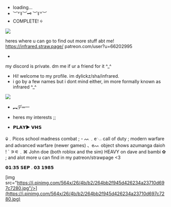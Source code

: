 - loading...
- ︶꒷꒦︶🗝 ︶꒦꒷︶
- COMPLETE! ꍈ

<img src="https://media.discordapp.net/attachments/1229364376574623756/1274453935775682570/66ea6d6884b681b2c7f14913f0a02058.png?ex=66c24f38&is=66c0fdb8&hm=e293c967565d5ec861e7417077c030da6c1b3abfa079529a3d35927d4b4a3fad&=&format=webp&quality=lossless&width=844&height=475"/>


heres where u can go to find out more stuff abt me! 
https://infrared.straw.page/
patreon.com/user?u=66202995

-

my discord is private. dm me if ur a friend for it ^_^

- Hi! welcome to my profile. im dylickz/sha/infrared.
- i go by a few names but i dont mind either, im more formally known as infrared ^_^

<img src="[https://i1.sndcdn.com/avatars-VPe8pbcwqUQq95yx-8KV1Uw-t240x240.jpg](https://i.pinimg.com/564x/66/ea/6d/66ea6d6884b681b2c7f14913f0a02058.jpg)"/>


- ︻デ═一

- heres my interests ;;
- 𝗣𝗟𝗔𝗬▶                             𝗩𝗛𝗦

ꐑ﹒Picos school
madness combat ; -
ᨓ﹒e𓂅 call of duty ; modern warfare and advanced warfare (newer games)
、eᨓ object shows
azumanga daioh ! `
 ⚞⚟﹒⌘ John doe (both roblox and the sim)
HEAVY on dave and bambi ✿ ;
and alot more u can find in my patreon/strawpage <3

𝟬𝟭:𝟯𝟱
𝗦𝗘𝗣 .   𝟬𝟯  𝟭𝟵𝟴𝟱

[img src="https://i.pinimg.com/564x/26/4b/b2/264bb2f945d426234a23710d697c7280.jpg"/>](https://i.pinimg.com/564x/26/4b/b2/264bb2f945d426234a23710d697c7280.jpg)
